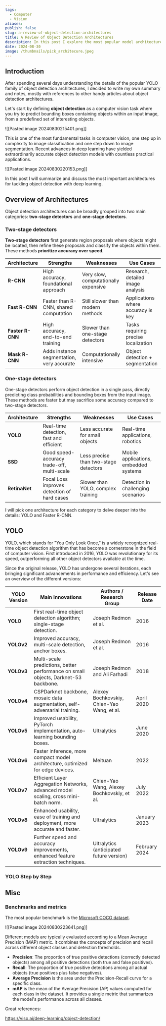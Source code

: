 ```yaml
---
tags:
  - Computer
  - Vision
aliases: 
publish: false
slug: a-review-of-object-detection-architectures
title: A Review of Object Detection Architectures
description: In this post I explore the most popular model architectures used to tackle object detection
date: 2024-08-30
image: /thumbnails/pick_architecure.jpeg
---
```

## Introduction

After spending several days understanding the details of the popular YOLO family of object detection architectures, I decided to write my own summary and notes, mostly with references to other handy articles about object detection architectures.

Let's start by defining **object detection** as a computer vision task where you try to predict bounding boxes containing objects within an input image, from a predefined set of interesting objects.

![[Pasted image 20240830215401.png]]

This is one of the most fundamental tasks in computer vision, one step up in complexity to image classification and one step down to image segmentation. Recent advances in deep learning have yielded extraordinarily accurate object detection models with countless practical applications.

![[Pasted image 20240830220153.png]]

In this post I will summarize and discuss the most important architectures for tackling object detection with deep learning.

## Overview of Architectures

Object detection architectures can be broadly grouped into two main categories: **two-stage detectors** and **one-stage detectors**.

### Two-stage detectors

**Two-stage detectors** first generate region proposals where objects might be located, then refine these proposals and classify the objects within them. These methods **prioritize accuracy over speed**.

| **Architecture** | **Strengths**                               | **Weaknesses**                         | **Use Cases**                       |
|------------------|---------------------------------------------|----------------------------------------|-------------------------------------|
| **R-CNN**        | High accuracy, foundational approach        | Very slow, computationally expensive   | Research, detailed image analysis   |
| **Fast R-CNN**   | Faster than R-CNN, shared computation       | Still slower than modern methods       | Applications where accuracy is key  |
| **Faster R-CNN** | High accuracy, end-to-end training          | Slower than one-stage detectors        | Tasks requiring precise localization|
| **Mask R-CNN**   | Adds instance segmentation, very accurate   | Computationally intensive              | Object detection + segmentation     |
### One-stage detectors
One-stage detectors perform object detection in a single pass, directly predicting class probabilities and bounding boxes from the input image. These methods are faster but may sacrifice some accuracy compared to two-stage detectors.

| **Architecture** | **Strengths**                               | **Weaknesses**                         | **Use Cases**                       |
|------------------|---------------------------------------------|----------------------------------------|-------------------------------------|
| **YOLO**         | Real-time detection, fast and efficient     | Less accurate for small objects        | Real-time applications, robotics    |
| **SSD**          | Good speed-accuracy trade-off, multi-scale  | Less precise than two-stage detectors  | Mobile applications, embedded systems |
| **RetinaNet**    | Focal Loss improves detection of hard cases | Slower than YOLO, complex training     | Detection in challenging scenarios  |
I will pick one architecture for each category to delve deeper into the details: YOLO and Faster R-CNN.
## YOLO

YOLO, which stands for "You Only Look Once," is a widely recognized real-time object detection algorithm that has become a cornerstone in the field of computer vision. First introduced in 2016, YOLO was revolutionary for its speed, outperforming all other object detectors available at the time.

Since the original release, YOLO has undergone several iterations, each bringing significant advancements in performance and efficiency. Let's see an overview of the different versions:

| **YOLO Version** | **Main Innovations**                                                                 | **Authors / Research Group**               | **Release Date** |
| ---------------- | ------------------------------------------------------------------------------------ | ------------------------------------------ | ---------------- |
| **YOLO**         | First real-time object detection algorithm; single-stage detection.                  | Joseph Redmon et al.                       | 2016             |
| **YOLOv2**       | Improved accuracy, multi-scale detection, anchor boxes.                              | Joseph Redmon et al.                       | 2016             |
| **YOLOv3**       | Multi-scale predictions, better performance on small objects, Darknet-53 backbone.   | Joseph Redmon and Ali Farhadi              | 2018             |
| **YOLOv4**       | CSPDarknet backbone, mosaic data augmentation, self-adversarial training.            | Alexey Bochkovskiy, Chien-Yao Wang, et al. | April 2020       |
| **YOLOv5**       | Improved usability, PyTorch implementation, auto-learning bounding boxes.            | Ultralytics                                | June 2020        |
| **YOLOv6**       | Faster inference, more compact model architecture, optimized for edge devices.       | Meituan                                    | 2022             |
| **YOLOv7**       | Efficient Layer Aggregation Networks, advanced model scaling, cross mini-batch norm. | Chien-Yao Wang, Alexey Bochkovskiy, et al. | July 2022        |
| **YOLOv8**       | Enhanced usability, ease of training and deployment, more accurate and faster.       | Ultralytics                                | January 2023     |
| **YOLOv9**       | Further speed and accuracy improvements, enhanced feature extraction techniques.     | Ultralytics (anticipated future version)   | February 2024    |
### YOLO Step by Step

## Misc

### Benchmarks and metrics
The most popular benchmark is the [Microsoft COCO dataset](https://cocodataset.org/). 

![[Pasted image 20240830223641.png]]

Different models are typically evaluated according to a Mean Average Precision (MAP) metric. It combines the concepts of precision and recall across different object classes and detection thresholds.
* **Precision**: The proportion of true positive detections (correctly detected objects) among all positive detections (both true and false positives).
* **Recall**: The proportion of true positive detections among all actual objects (true positives plus false negatives).
* **Average Precision** is the area under the Precision-Recall curve for a specific class.
* **mAP** is the mean of the Average Precision (AP) values computed for each class in the dataset. It provides a single metric that summarizes the model's performance across all classes.



Great references:

https://viso.ai/deep-learning/object-detection/

